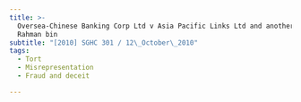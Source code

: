 ```yaml
---
title: >-
  Oversea-Chinese Banking Corp Ltd v Asia Pacific Links Ltd and another (Abdul
  Rahman bin
subtitle: "[2010] SGHC 301 / 12\_October\_2010"
tags:
  - Tort
  - Misrepresentation
  - Fraud and deceit

---
```


